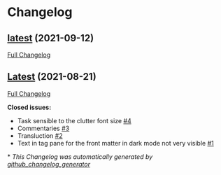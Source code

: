 # Changelog

## [latest](https://github.com/Mara-Li/Obsidian-Snippet-collection/tree/latest) (2021-09-12)

[Full Changelog](https://github.com/Mara-Li/Obsidian-Snippet-collection/compare/Latest...latest)

## [Latest](https://github.com/Mara-Li/Obsidian-Snippet-collection/tree/Latest) (2021-08-21)

[Full Changelog](https://github.com/Mara-Li/Obsidian-Snippet-collection/compare/bf5fc6e75aabc55ed6e1cafa234a83bb3c1ecfc1...Latest)

**Closed issues:**

- Task sensible to the clutter font size [\#4](https://github.com/Mara-Li/Obsidian-Snippet-collection/issues/4)
- Commentaries [\#3](https://github.com/Mara-Li/Obsidian-Snippet-collection/issues/3)
- Transluction [\#2](https://github.com/Mara-Li/Obsidian-Snippet-collection/issues/2)
- Text in tag pane for the front matter in dark mode not very visible [\#1](https://github.com/Mara-Li/Obsidian-Snippet-collection/issues/1)



\* *This Changelog was automatically generated by [github_changelog_generator](https://github.com/github-changelog-generator/github-changelog-generator)*
